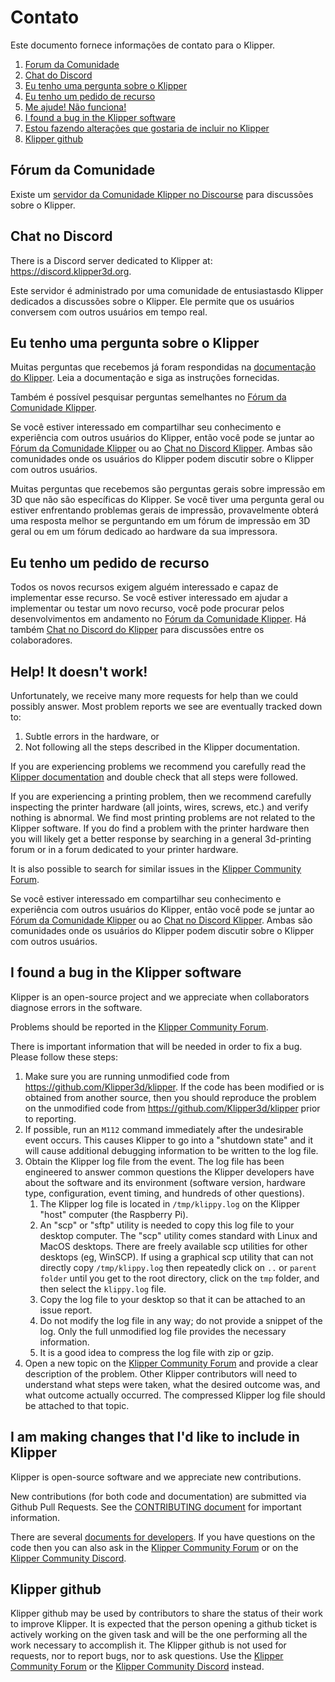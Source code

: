 # Contato

Este documento fornece informações de contato para o Klipper.

1. [Forum da Comunidade](#community-forum)
1. [Chat do Discord](#discord-chat)
1. [Eu tenho uma pergunta sobre o Klipper](#i-have-a-question-about-klipper)
1. [Eu tenho um pedido de recurso](#i-have-a-feature-request)
1. [Me ajude! Não funciona!](#help-it-doesnt-work)
1. [I found a bug in the Klipper software](#i-found-a-bug-in-the-klipper-software)
1. [Estou fazendo alterações que gostaria de incluir no Klipper](#i-am-making-changes-that-id-like-to-include-in-klipper)
1. [Klipper github](#klipper-github)

## Fórum da Comunidade

Existe um [servidor da Comunidade Klipper no Discourse](https://community.klipper3d.org) para discussões sobre o Klipper.

## Chat no Discord

There is a Discord server dedicated to Klipper at: <https://discord.klipper3d.org>.

Este servidor é administrado por uma comunidade de entusiastasdo Klipper dedicados a discussões sobre o Klipper. Ele permite que os usuários conversem com outros usuários em tempo real.

## Eu tenho uma pergunta sobre o Klipper

Muitas perguntas que recebemos já foram respondidas na [documentação do Klipper](Overview.md). Leia a documentação e siga as instruções fornecidas.

Também é possível pesquisar perguntas semelhantes no [Fórum da Comunidade Klipper](#community-forum).

Se você estiver interessado em compartilhar seu conhecimento e experiência com outros usuários do Klipper, então você pode se juntar ao [Fórum da Comunidade Klipper](#community-forum) ou ao [Chat no Discord Klipper](#discord-chat). Ambas são comunidades onde os usuários do Klipper podem discutir sobre o Klipper com outros usuários.

Muitas perguntas que recebemos são perguntas gerais sobre impressão em 3D que não são específicas do Klipper. Se você tiver uma pergunta geral ou estiver enfrentando problemas gerais de impressão, provavelmente obterá uma resposta melhor se perguntando em um fórum de impressão em 3D geral ou em um fórum dedicado ao hardware da sua impressora.

## Eu tenho um pedido de recurso

Todos os novos recursos exigem alguém interessado e capaz de implementar esse recurso. Se você estiver interessado em ajudar a implementar ou testar um novo recurso, você pode procurar pelos desenvolvimentos em andamento no [Fórum da Comunidade Klipper](#community-forum). Há também [Chat no Discord do Klipper](#discord-chat) para discussões entre os colaboradores.

## Help! It doesn't work!

Unfortunately, we receive many more requests for help than we could possibly answer. Most problem reports we see are eventually tracked down to:

1. Subtle errors in the hardware, or
1. Not following all the steps described in the Klipper documentation.

If you are experiencing problems we recommend you carefully read the [Klipper documentation](Overview.md) and double check that all steps were followed.

If you are experiencing a printing problem, then we recommend carefully inspecting the printer hardware (all joints, wires, screws, etc.) and verify nothing is abnormal. We find most printing problems are not related to the Klipper software. If you do find a problem with the printer hardware then you will likely get a better response by searching in a general 3d-printing forum or in a forum dedicated to your printer hardware.

It is also possible to search for similar issues in the [Klipper Community Forum](#community-forum).

Se você estiver interessado em compartilhar seu conhecimento e experiência com outros usuários do Klipper, então você pode se juntar ao [Fórum da Comunidade Klipper](#community-forum) ou ao [Chat no Discord Klipper](#discord-chat). Ambas são comunidades onde os usuários do Klipper podem discutir sobre o Klipper com outros usuários.

## I found a bug in the Klipper software

Klipper is an open-source project and we appreciate when collaborators diagnose errors in the software.

Problems should be reported in the [Klipper Community Forum](#community-forum).

There is important information that will be needed in order to fix a bug. Please follow these steps:

1. Make sure you are running unmodified code from <https://github.com/Klipper3d/klipper>. If the code has been modified or is obtained from another source, then you should reproduce the problem on the unmodified code from <https://github.com/Klipper3d/klipper> prior to reporting.
1. If possible, run an `M112` command immediately after the undesirable event occurs. This causes Klipper to go into a "shutdown state" and it will cause additional debugging information to be written to the log file.
1. Obtain the Klipper log file from the event. The log file has been engineered to answer common questions the Klipper developers have about the software and its environment (software version, hardware type, configuration, event timing, and hundreds of other questions).
   1. The Klipper log file is located in `/tmp/klippy.log` on the Klipper "host" computer (the Raspberry Pi).
   1. An "scp" or "sftp" utility is needed to copy this log file to your desktop computer. The "scp" utility comes standard with Linux and MacOS desktops. There are freely available scp utilities for other desktops (eg, WinSCP). If using a graphical scp utility that can not directly copy `/tmp/klippy.log` then repeatedly click on `..` or `parent folder` until you get to the root directory, click on the `tmp` folder, and then select the `klippy.log` file.
   1. Copy the log file to your desktop so that it can be attached to an issue report.
   1. Do not modify the log file in any way; do not provide a snippet of the log. Only the full unmodified log file provides the necessary information.
   1. It is a good idea to compress the log file with zip or gzip.
1. Open a new topic on the [Klipper Community Forum](#community-forum) and provide a clear description of the problem. Other Klipper contributors will need to understand what steps were taken, what the desired outcome was, and what outcome actually occurred. The compressed Klipper log file should be attached to that topic.

## I am making changes that I'd like to include in Klipper

Klipper is open-source software and we appreciate new contributions.

New contributions (for both code and documentation) are submitted via Github Pull Requests. See the [CONTRIBUTING document](CONTRIBUTING.md) for important information.

There are several [documents for developers](Overview.md#developer-documentation). If you have questions on the code then you can also ask in the [Klipper Community Forum](#community-forum) or on the [Klipper Community Discord](#discord-chat).

## Klipper github

Klipper github may be used by contributors to share the status of their work to improve Klipper. It is expected that the person opening a github ticket is actively working on the given task and will be the one performing all the work necessary to accomplish it. The Klipper github is not used for requests, nor to report bugs, nor to ask questions. Use the [Klipper Community Forum](#community-forum) or the [Klipper Community Discord](#discord-chat) instead.
